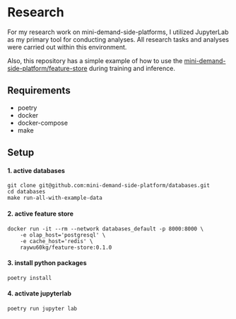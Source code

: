 # Research
For my research work on mini-demand-side-platforms, I utilized JupyterLab as my primary tool for conducting analyses. All research tasks and analyses were carried out within this environment.

Also, this repository has a simple example of how to use the [mini-demand-side-platform/feature-store](mini-demand-side-platform/feature-store) during training and inference.

## Requirements
- poetry
- docker
- docker-compose 
- make

## Setup
#### 1. active databases 
```
git clone git@github.com:mini-demand-side-platform/databases.git
cd databases 
make run-all-with-example-data
```
#### 2. active feature store
```
docker run -it --rm --network databases_default -p 8000:8000 \
	-e olap_host='postgresql' \
	-e cache_host='redis' \
	raywu60kg/feature-store:0.1.0
```

#### 3. install python packages
```
poetry install
```

#### 4. activate jupyterlab
```
poetry run jupyter lab
```

